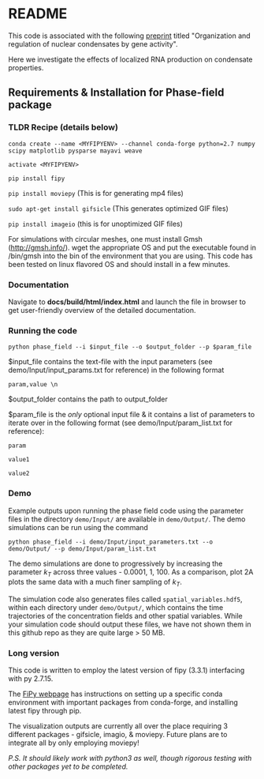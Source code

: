 # README


This code is associated with the following [preprint](https://doi.org/10.1101/2022.09.19.508534) titled "Organization and regulation of nuclear condensates by gene activity".

Here we investigate the effects of localized RNA production on condensate properties.

## Requirements & Installation for Phase-field package

### TLDR Recipe (details below)

`conda create --name <MYFIPYENV> --channel conda-forge python=2.7 numpy scipy matplotlib pysparse mayavi weave`

`activate <MYFIPYENV>`

`pip install fipy`

`pip install moviepy` (This is for generating mp4 files)

`sudo apt-get install gifsicle` (This generates optimized GIF files)

`pip install imageio` (this is for unoptimized GIF files)

For simulations with circular meshes, one must install Gmsh (http://gmsh.info/). wget the appropriate OS and put the executable found in /bin/gmsh into the bin of the environment that you are using. This code has been tested on linux flavored OS and should install in a few minutes.

### Documentation

Navigate to **docs/build/html/index.html** and launch the file in browser to get user-friendly overview of the detailed documentation.

### Running the code

`python phase_field --i $input_file --o $output_folder --p $param_file`

$input_file contains the text-file with the input parameters (see demo/Input/input_params.txt for reference) in the following format

`param,value \n`

$output_folder contains the path to output_folder 

$param_file is the *only* optional input file & it contains a list of parameters to iterate over in the following format (see demo/Input/param_list.txt for reference):

`param`

`value1`

`value2`

### Demo

Example outputs upon running the phase field code using the parameter files in the directory `demo/Input/` are available in `demo/Output/`. The demo simulations can be run using the command

`python phase_field --i demo/Input/input_parameters.txt --o demo/Output/ --p demo/Input/param_list.txt`

The demo simulations are done to progressively by increasing the parameter $k_T$ across three values - 0.0001, 1, 100. As a comparison, plot 2A plots the same data with a much finer sampling of $k_T$. 

The simulation code also generates files called `spatial_variables.hdf5`, within each directory under `demo/Output/`, which contains the time trajectories of the concentration fields and other spatial variables. While your simulation code should output these files, we have not shown them in this github repo as they are quite large > 50 MB. 


### Long version
This code is written to employ the latest version of fipy (3.3.1) interfacing with py 2.7.15.

The [FiPy webpage](https://www.ctcms.nist.gov/fipy/INSTALLATION.html) has instructions on setting up a specific conda environment with important packages from conda-forge, and installing latest fipy through pip.

The visualization outputs are currently all over the place requiring 3 different packages - gifsicle, imagio, & moviepy. Future plans are to integrate all by only employing moviepy!

_P.S. It should likely work with python3 as well, though rigorous testing with other packages yet to be completed._
